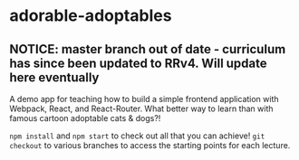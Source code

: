 # adorable-adoptables

## NOTICE: master branch out of date - curriculum has since been updated to RRv4. Will update here eventually

A demo app for teaching how to build a simple frontend application with Webpack, React, and React-Router.
What better way to learn than with famous cartoon adoptable cats & dogs?!

`npm install` and `npm start` to check out all that you can achieve!
`git checkout` to various branches to access the starting points for each lecture.
